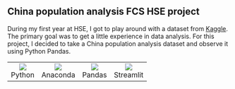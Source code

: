 ## China population analysis FCS HSE project

<p>During my first year at HSE, I got to play around with a dataset from <a href="https://www.kaggle.com/">Kaggle</a>. The primary goal was to get a little experience in data analysis. For this project, I decided to take a China population analysis dataset and observe it using Python Pandas.</p>

<table align="center">
  <tr>
    <td align="center">
      <img src="https://cdn.simpleicons.org/python/3776ab" width=""60px><br />Python
    </td>
    <td align="center">
      <img src="https://cdn.simpleicons.org/anaconda/44a833" width=""60px><br />Anaconda
    </td>
    <td align="center">
      <img src="https://cdn.simpleicons.org/pandas/150458" width=""60px><br />Pandas
    </td>
    <td align="center">
      <img src="https://cdn.simpleicons.org/streamlit/ff4b4b" width=""60px><br />Streamlit
    </td>
  </tr>
</table>
